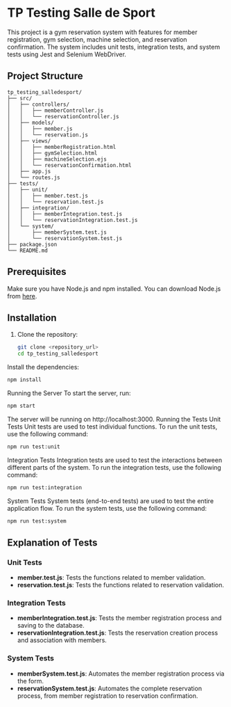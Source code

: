 # TP Testing Salle de Sport

This project is a gym reservation system with features for member registration, gym selection, machine selection, and reservation confirmation. The system includes unit tests, integration tests, and system tests using Jest and Selenium WebDriver.

## Project Structure

```plaintext
tp_testing_salledesport/
├── src/
│   ├── controllers/
│   │   ├── memberController.js
│   │   └── reservationController.js
│   ├── models/
│   │   ├── member.js
│   │   └── reservation.js
│   ├── views/
│   │   ├── memberRegistration.html
│   │   ├── gymSelection.html
│   │   ├── machineSelection.ejs
│   │   └── reservationConfirmation.html
│   ├── app.js
│   └── routes.js
├── tests/
│   ├── unit/
│   │   ├── member.test.js
│   │   └── reservation.test.js
│   ├── integration/
│   │   ├── memberIntegration.test.js
│   │   └── reservationIntegration.test.js
│   └── system/
│       ├── memberSystem.test.js
│       └── reservationSystem.test.js
├── package.json
└── README.md
```
## Prerequisites

Make sure you have Node.js and npm installed. You can download Node.js from [here](https://nodejs.org/).

## Installation

1. Clone the repository:
   ```bash
   git clone <repository_url>
   cd tp_testing_salledesport
Install the dependencies:
```bash
npm install
```
Running the Server
To start the server, run:

```bash
npm start
```
The server will be running on http://localhost:3000.
Running the Tests
Unit Tests
Unit tests are used to test individual functions. To run the unit tests, use the following command:

```bash
npm run test:unit
```
Integration Tests
Integration tests are used to test the interactions between different parts of the system. To run the integration tests, use the following command:

```bash
npm run test:integration
```
System Tests
System tests (end-to-end tests) are used to test the entire application flow. To run the system tests, use the following command:

```bash
npm run test:system
```
## Explanation of Tests

### Unit Tests
- **member.test.js**: Tests the functions related to member validation.
- **reservation.test.js**: Tests the functions related to reservation validation.

### Integration Tests
- **memberIntegration.test.js**: Tests the member registration process and saving to the database.
- **reservationIntegration.test.js**: Tests the reservation creation process and association with members.

### System Tests
- **memberSystem.test.js**: Automates the member registration process via the form.
- **reservationSystem.test.js**: Automates the complete reservation process, from member registration to reservation confirmation.

